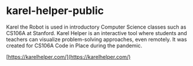 # karel-helper-public

Karel the Robot is used in introductory Computer Science classes such as CS106A at Stanford. Karel Helper is an interactive tool where students and teachers can visualize problem-solving approaches, even remotely. It was created for CS106A Code in Place during the pandemic.

[https://karelhelper.com/](https://karelhelper.com/)

